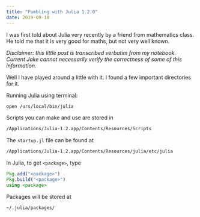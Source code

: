 ```yaml
---
title: "Fumbling with Julia 1.2.0"
date: 2019-09-18
---
```


I was first told about Julia very recently by a friend from mathematics class.  He told me that it is very good for maths, but not very well known.

*Disclaimer: this little post is transcribed verbatim from my notebook.  Current Jake cannot necessarily verify the correctness of some of this information.*

Well I have played around a little with it.  I found a few important directories for it.

Running Julia using terminal:
```bash
open /urs/local/bin/julia
```

Scripts you can make and use are stored in
```bash
/Applications/Julia-1.2.app/Contents/Resources/Scripts
```

The `startup.jl` file can be found at
```bash
/Applications/Julia-1.2.app/Contents/Resources/julia/etc/julia
```

In Julia, to get `<package>`, type
```julia
Pkg.add("<package>")
Pkg.build("<package>")
using <package>
```

Packages will be stored at
```bash
~/.julia/packages/
```
